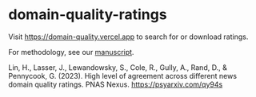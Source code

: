 # domain-quality-ratings



Visit https://domain-quality.vercel.app to search for or download ratings.

For methodology, see our [manuscript](https://psyarxiv.com/qy94s).

Lin, H., Lasser, J., Lewandowsky, S., Cole, R., Gully, A., Rand, D., & Pennycook, G. (2023). High level of agreement across different news domain quality ratings. PNAS Nexus. https://psyarxiv.com/qy94s


